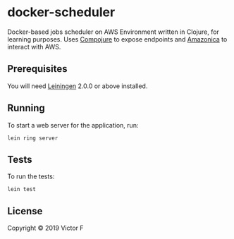 # docker-scheduler

Docker-based jobs scheduler on AWS Environment written in Clojure, for learning purposes. Uses [Compojure][compojure] to expose endpoints and [Amazonica][amazonica] to interact with AWS. 

[compojure]: https://github.com/weavejester/compojure
[amazonica]: https://github.com/mcohen01/amazonica
## Prerequisites

You will need [Leiningen][] 2.0.0 or above installed.

[leiningen]: https://github.com/technomancy/leiningen

## Running

To start a web server for the application, run:

    lein ring server

## Tests

To run the tests:
    
    lein test

## License

Copyright © 2019 Victor F
